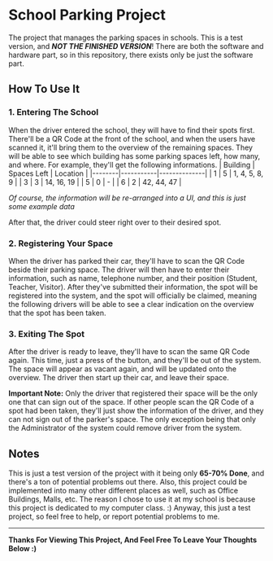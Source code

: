 # School Parking Project
The project that manages the parking spaces in schools. This is a test version, and ***NOT THE FINISHED VERSION***! There are both the software and hardware part, so in this repository, there exists only be just the software part.

## How To Use It
### 1. Entering The School
When the driver entered the school, they will have to find their spots first. There'll be a QR Code at the front of the school, and when the users have scanned it, it'll bring them to the overview of the remaining spaces. They will be able to see which building has some parking spaces left, how many, and where. For example, they'll get the following informations.
| Building | Spaces Left | Location |
|--------|-----------|--------------|
| 1 | 5 | 1, 4, 5, 8, 9 |
| 3 | 3 | 14, 16, 19 |
| 5 | 0 | - |
| 6 | 2 | 42, 44, 47 |


*Of course, the information will be re-arranged into a UI, and this is just some example data*

After that, the driver could steer right over to their desired spot.

### 2. Registering Your Space
When the driver has parked their car, they'll have to scan the QR Code beside their parking space. The driver will then have to enter their information, such as name, telephone number, and their position (Student, Teacher, Visitor). After they've submitted their information, the spot will be registered into the system, and the spot will officially be claimed, meaning the following drivers will be able to see a clear indication on the overview that the spot has been taken.

### 3. Exiting The Spot
After the driver is ready to leave, they'll have to scan the same QR Code again. This time, just a press of the button, and they'll be out of the system. The space will appear as vacant again, and will be updated onto the overview. The driver then start up their car, and leave their space. 

**Important Note:** Only the driver that registered their space will be the only one that can sign out of the space. If other people scan the QR Code of a spot had been taken, they'll just show the information of the driver, and they can not sign out of the parker's space. The only exception being that only the Administrator of the system could remove driver from the system.


## Notes
This is just a test version of the project with it being only **65-70% Done**, and there's a ton of potential problems out there. Also, this project could be implemented into many other different places as well, such as Office Buildings, Malls, etc. The reason I chose to use it at my school is because this project is dedicated to my computer class. :) Anyway, this just a test project, so feel free to help, or report potential problems to me.

___

**Thanks For Viewing This Project, And Feel Free To Leave Your Thoughts Below :)**
